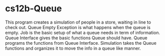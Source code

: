 # cs12b-Queue
This program creates a simulation of people in a store, waiting in line to check out. 
Queue Empty Exception is what happens when the queue is empty. Job is the basic setup of what a queue needs in term of information. Queue Interface gives the basic functions Queue should have. Queue programs the functions from Queue Interface. Simulation takes the Queue functions and organizes it to move the info in a queue like manner.
